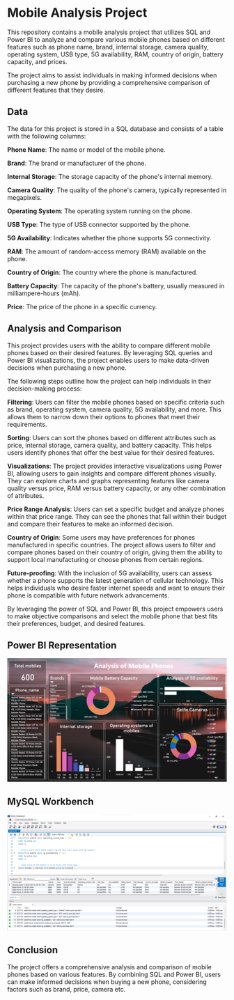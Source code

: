 # Mobile Analysis Project

This repository contains a mobile analysis project that utilizes SQL and Power BI to analyze and compare various mobile phones based on different features such as phone name, brand, internal storage, camera quality, operating system, USB type, 5G availability, RAM, country of origin, battery capacity, and prices.

The project aims to assist individuals in making informed decisions when purchasing a new phone by providing a comprehensive comparison of different features that they desire.

## **Data**
The data for this project is stored in a SQL database and consists of a table with the following columns:

**Phone Name**: The name or model of the mobile phone.

**Brand**: The brand or manufacturer of the phone.

**Internal Storage**: The storage capacity of the phone's internal memory.

**Camera Quality**: The quality of the phone's camera, typically represented in megapixels.

**Operating System**: The operating system running on the phone.

**USB Type**: The type of USB connector supported by the phone.

**5G Availability**: Indicates whether the phone supports 5G connectivity.

**RAM**: The amount of random-access memory (RAM) available on the phone.

**Country of Origin**: The country where the phone is manufactured.

**Battery Capacity**: The capacity of the phone's battery, usually measured in milliampere-hours (mAh).

**Price**: The price of the phone in a specific currency.

## **Analysis and Comparison**
This project provides users with the ability to compare different mobile phones based on their desired features. By leveraging SQL queries and Power BI visualizations, the project enables users to make data-driven decisions when purchasing a new phone.

The following steps outline how the project can help individuals in their decision-making process:

**Filtering**: Users can filter the mobile phones based on specific criteria such as brand, operating system, camera quality, 5G availability, and more. This allows them to narrow down their options to phones that meet their requirements.

**Sorting**: Users can sort the phones based on different attributes such as price, internal storage, camera quality, and battery capacity. This helps users identify phones that offer the best value for their desired features.

**Visualizations**: The project provides interactive visualizations using Power BI, allowing users to gain insights and compare different phones visually. They can explore charts and graphs representing features like camera quality versus price, RAM versus battery capacity, or any other combination of attributes.

**Price Range Analysis**: Users can set a specific budget and analyze phones within that price range. They can see the phones that fall within their budget and compare their features to make an informed decision.

**Country of Origin**: Some users may have preferences for phones manufactured in specific countries. The project allows users to filter and compare phones based on their country of origin, giving them the ability to support local manufacturing or choose phones from certain regions.

**Future-proofing**: With the inclusion of 5G availability, users can assess whether a phone supports the latest generation of cellular technology. This helps individuals who desire faster internet speeds and want to ensure their phone is compatible with future network advancements.

By leveraging the power of SQL and Power BI, this project empowers users to make objective comparisons and select the mobile phone that best fits their preferences, budget, and desired features.

## **Power BI Representation**
![Power Bi image](https://github.com/Shruti-Bhatia-cell/Mobile-Analysis/blob/main/result%20visualisation.png)

## **MySQL Workbench**
![Workbench](https://github.com/Shruti-Bhatia-cell/Mobile-Analysis/blob/main/SQL.png)

## **Conclusion**
The project offers a comprehensive analysis and comparison of mobile phones based on various features. By combining SQL and Power BI, users can make informed decisions when buying a new phone, considering factors such as brand, price, camera etc.
